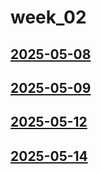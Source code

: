 # week_02 <!-- markmap: foldAll -->
## [2025-05-08](2025-05-08/2025-05-08.html)
## [2025-05-09](2025-05-09/2025-05-09.html)
## [2025-05-12](2025-05-12/2025-05-12.html)
## [2025-05-14](2025-05-14/2025-05-14.html)
